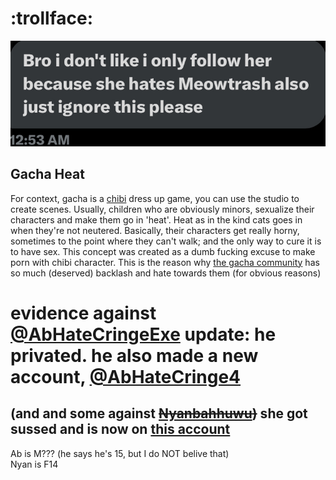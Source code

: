 # :trollface:
![](abhatecringeexe-evidence/troll.jpeg)

## Gacha Heat
For context, gacha is a [chibi](https://www.urbandictionary.com/define.php?term=chibi) dress up game, you can use the studio to create scenes. Usually, children who are obviously minors, sexualize their characters and make them go in 'heat'. Heat as in the kind cats goes in when they're not neutered. Basically, their characters get really horny, sometimes to the point where they can't walk; and the only way to cure it is to have sex. This concept was created as a dumb fucking excuse to make porn with chibi character. This is the reason why [the gacha community](https://www.urbandictionary.com/define.php?term=the%20gacha%20community) has so much (deserved) backlash and hate towards them (for obvious reasons)

# evidence against [@AbHateCringeExe](https://twitter.com/abhatecringeexe) update: he privated. he also made a new account, [@AbHateCringe4](https://twitter.com/AbHateCringe4)
## (and and some against ~~[Nyanbahhuwu](https://twitter.com/nyanbahhuwu))~~ she got sussed and is now on [this account](https://twitter.com/nyanbahhowo)

Ab is M??? (he says he's 15, but I do NOT belive that) \
Nyan is F14

